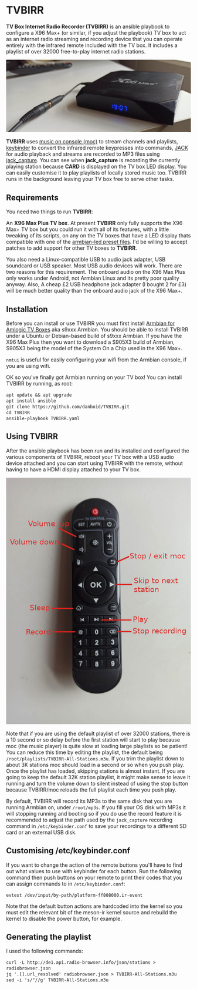 # TVBIRR

**TV Box Internet Radio Recorder (TVBIRR)** is an ansible playbook to configure a X96 Max+ (or similar, if you adjust the playbook) TV box to act as an internet radio streaming and recording device that you can operate entirely with the infrared remote included with the TV box. It includes a playlist of over 32000 free-to-play internet radio stations.

![X96 Max Plus pic](https://github.com/danboid/TVBIRR/blob/main/images/x96Max%2B.jpg)

**TVBIRR** uses [music on console (moc)](http://moc.daper.net/) to stream channels and playlists, [keybinder](https://github.com/elopez/keybinder.git) to convert the infrared remote keypresses into commands, [JACK](https://jackaudio.org/) for audio playback and streams are recorded to MP3 files using [jack_capture](https://github.com/kmatheussen/jack_capture). You can see when **jack_capture** is recording the currently playing station because **CARD** is displayed on the TV box LED display. You can easily customise it to play playlists of locally stored music too. TVBIRR runs in the background leaving your TV box free to serve other tasks.

## Requirements

You need two things to run **TVBIRR**:

An **X96 Max Plus TV box**. At present **TVBIRR** only fully supports the X96 Max+ TV box but you could run it with all of its features, with a little tweaking of its scripts, on any on the TV boxes that have a LED display thats compatible with one of the [armbian-led preset files](https://github.com/ophub/amlogic-s9xxx-armbian/blob/main/build-armbian/armbian-docs/led_screen_display_control.md). I'd be willing to accept patches to add support for other TV boxes to **TVBIRR**.

You also need a Linux-compatible USB to audio jack adapter, USB soundcard or USB speaker. Most USB audio devices will work. There are two reasons for this requirement. The onboard audio on the X96 Max Plus only works under Android, not Armbian Linux and its pretty poor quality anyway. Also, A cheap £2 USB headphone jack adapter (I bought 2 for £3) will be much better quality than the onboard audio jack of the X96 Max+.

## Installation

Before you can install or use TVBIRR you must first install [Armbian for Amlogic TV Boxes](https://github.com/ophub/amlogic-s9xxx-armbian) aka s9xxx Armbian. You should be able to install TVBIRR under a Ubuntu or Debian-based build of s9xxx Armbian. If you have the X96 Max Plus then you want to download a S905X3 build of Armbian, S905X3 being the model of the System On a Chip used in the X96 Max+.

`nmtui` is useful for easily configuring your wifi from the Armbian console, if you are using wifi.

OK so you've finally got Armbian running on your TV box! You can install TVBIRR by running, as root:

```
apt update && apt upgrade
apt install ansible
git clone https://github.com/danboid/TVBIRR.git
cd TVBIRR
ansible-playbook TVBIRR.yaml
```

## Using TVBIRR

After the ansible playbook has been run and its installed and configured the various components of TVBIRR, reboot your TV box with a USB audio device attached and you can start using TVBIRR with the remote, without having to have a HDMI display attached to your TV box.

![TVBIRR remote controls](https://github.com/danboid/TVBIRR/blob/main/images/TVBIRR-remote.jpg)

Note that if you are using the default playlist of over 32000 stations, there is a 10 second or so delay before the first station will start to play because moc (the music player) is quite slow at loading large playlists so be patient! You can reduce this time by editing the playlist, the default being `/root/playlists/TVBIRR-All-Stations.m3u`. If you trim the playlist down to about 3K stations moc should load in a second or so when you push play. Once the playlist has loaded, skipping stations is almost instant. If you are going to keep the default 32K station playlist, it might make sense to leave it running and turn the volume down to silent instead of using the stop button because TVBIRR/moc reloads the full playlist each time you push play.

By default, TVBIRR will record its MP3s to the same disk that you are running Armbian on, under `/root/mp3s`. If you fill your OS disk with MP3s it will stopping running and booting so if you do use the record feature it is recommended to adjust the path used by the `jack_capture` recording command in `/etc/keybinder.conf` to save your recordings to a different SD card or an external USB disk.

## Customising /etc/keybinder.conf

If you want to change the action of the remote buttons you'll have to find out what values to use with keybinder for each button. Run the following command then push buttons on your remote to print their codes that you can assign commands to in `/etc/keybinder.conf`:

```
evtest /dev/input/by-path/platform-ff808000.ir-event
```

Note that the default button actions are hardcoded into the kernel so you must edit the relevant bit of the meson-ir kernel source and rebuild the kernel to disable the power button, for example.

## Generating the playlist

I used the following commands:

```
curl -L http://de1.api.radio-browser.info/json/stations > radiobrowser.json
jq '.[].url_resolved' radiobrowser.json > TVBIRR-All-Stations.m3u
sed -i 's/"//g' TVBIRR-All-Stations.m3u
```
